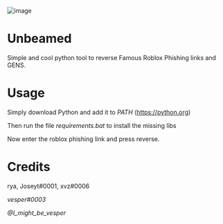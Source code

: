 ![image](https://cdn.discordapp.com/attachments/972000889470582787/978450431883759677/python_pUqbxuUBjX.png)

# Unbeamed
Simple and cool python tool to reverse Famous Roblox Phishing links and GENS.

# Usage

Simply download Python and add it to *PATH* (https://python.org)

Then run the file *requirements.bat* to install the missing libs

Now enter the roblox phishing link and press reverse.

# Credits

rya, Joseyt#0001, xvz#0006

*vesper#0003*

*@I_might_be_vesper*
